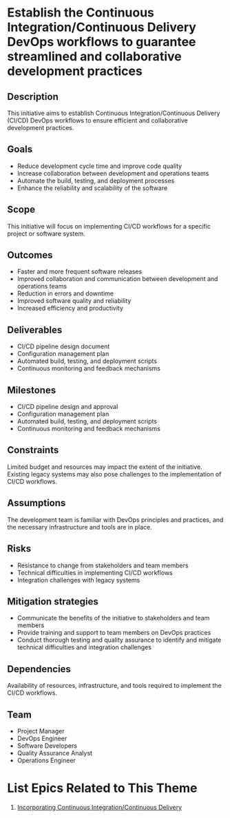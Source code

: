 # Establish the Continuous Integration/Continuous Delivery DevOps workflows to guarantee streamlined and collaborative development practices

## Description

This initiative aims to establish Continuous Integration/Continuous Delivery
(CI/CD) DevOps workflows to ensure efficient and collaborative development
practices.

## Goals

- Reduce development cycle time and improve code quality
- Increase collaboration between development and operations teams
- Automate the build, testing, and deployment processes
- Enhance the reliability and scalability of the software

## Scope

This initiative will focus on implementing CI/CD workflows for a specific
project or software system.

## Outcomes

- Faster and more frequent software releases
- Improved collaboration and communication between development and operations
  teams
- Reduction in errors and downtime
- Improved software quality and reliability
- Increased efficiency and productivity

## Deliverables

- CI/CD pipeline design document
- Configuration management plan
- Automated build, testing, and deployment scripts
- Continuous monitoring and feedback mechanisms

## Milestones

- CI/CD pipeline design and approval
- Configuration management plan
- Automated build, testing, and deployment scripts
- Continuous monitoring and feedback mechanisms

## Constraints

Limited budget and resources may impact the extent of the initiative. Existing
legacy systems may also pose challenges to the implementation of CI/CD
workflows.

## Assumptions

The development team is familiar with DevOps principles and practices, and the
necessary infrastructure and tools are in place.

## Risks

- Resistance to change from stakeholders and team members
- Technical difficulties in implementing CI/CD workflows
- Integration challenges with legacy systems

## Mitigation strategies

- Communicate the benefits of the initiative to stakeholders and team members
- Provide training and support to team members on DevOps practices
- Conduct thorough testing and quality assurance to identify and mitigate
  technical difficulties and integration challenges

## Dependencies

Availability of resources, infrastructure, and tools required to implement the
CI/CD workflows.

## Team

- Project Manager
- DevOps Engineer
- Software Developers
- Quality Assurance Analyst
- Operations Engineer

# List Epics Related to This Theme

1. [Incorporating Continuous Integration/Continuous Delivery](epics/epic_CICD.md)
